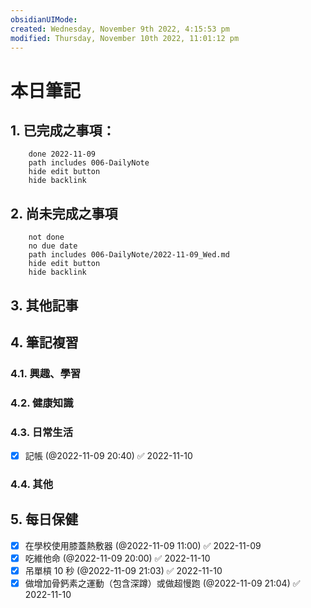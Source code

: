 ```yaml
---
obsidianUIMode: 
created: Wednesday, November 9th 2022, 4:15:53 pm
modified: Thursday, November 10th 2022, 11:01:12 pm
---
```


# 本日筆記


## 1. 已完成之事項：
```tasks
	done 2022-11-09
	path includes 006-DailyNote
	hide edit button 
	hide backlink
```

## 2. 尚未完成之事項
```tasks
	not done
	no due date
	path includes 006-DailyNote/2022-11-09_Wed.md
	hide edit button 
	hide backlink
```

## 3. 其他記事

## 4. 筆記複習
### 4.1. 興趣、學習

### 4.2. 健康知識

### 4.3. 日常生活
- [x] 記帳 (@2022-11-09 20:40) ✅ 2022-11-10

### 4.4. 其他


## 5. 每日保健
- [x] 在學校使用膝蓋熱敷器 (@2022-11-09 11:00) ✅ 2022-11-09
- [x] 吃維他命 (@2022-11-09 20:00) ✅ 2022-11-10
- [x] 吊單槓 10 秒 (@2022-11-09 21:03) ✅ 2022-11-10
- [x] 做增加骨鈣素之運動（包含深蹲）或做超慢跑 (@2022-11-09 21:04) ✅ 2022-11-10